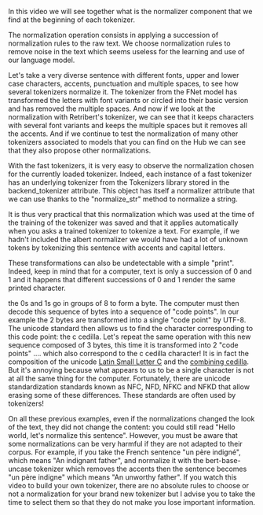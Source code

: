 In this video we will see together what is the normalizer component that we find at the beginning of each tokenizer.

The normalization operation consists in applying a succession of normalization rules to the raw text. We choose normalization rules to remove noise in the text which seems useless for the learning and use of our language model.

Let's take a very diverse sentence with different fonts, upper and lower case characters, accents, punctuation and multiple spaces, to see how several tokenizers normalize it. The tokenizer from the FNet model has transformed the letters with font variants or circled into their basic version and has removed the multiple spaces. And now if we look at the normalization with Retribert's tokenizer, we can see that it keeps characters with several font variants and keeps the multiple spaces but it removes all the accents. And if we continue to test the normalization of many other tokenizers associated to models that you can find on the Hub we can see that they also propose other normalizations.

With the fast tokenizers, it is very easy to observe the normalization chosen for the currently loaded tokenizer. Indeed, each instance of a fast tokenizer has an underlying tokenizer from the Tokenizers library stored in the backend_tokenizer attribute. This object has itself a normalizer attribute that we can use thanks to the "normalize_str" method to normalize a string.

It is thus very practical that this normalization which was used at the time of the training of the tokenizer was saved and that it applies automatically when you asks a trained tokenizer to tokenize a text. For example, if we hadn't included the albert normalizer we would have had a lot of unknown tokens by tokenizing this sentence with accents and capital letters.

These transformations can also be undetectable with a simple "print". Indeed, keep in mind that for a computer, text is only a succession of 0 and 1 and it happens that different successions of 0 and 1 render the same printed character. 

the 0s and 1s go in groups of 8 to form a byte. The computer must then decode this sequence of bytes into a sequence of "code points". In our example the 2 bytes are transformed into a single "code point" by UTF-8. The unicode standard then allows us to find the character corresponding to this  code point: the c cedilla. Let's repeat the same operation with this new sequence composed of 3 bytes, this time it is transformed into 2 "code points" .... which also correspond to the c cedilla character! It is in fact the composition of the unicode [Latin Small Letter C](https://unicode-table.com/en/0063/) and the [combining cedilla](https://unicode-table.com/en/0327/). But it's annoying because what appears to us to be a single character is not at all the same thing for the computer. Fortunately, there are unicode standardization standards known as NFC, NFD, NFKC and NFKD that allow erasing some of these differences. These standards are often used by tokenizers!

On all these previous examples, even if the normalizations changed the look of the text, they did not change the content: you could still read "Hello world, let's normalize this sentence". However, you must be aware that some normalizations can be very harmful if they are not adapted to their corpus. For example, if you take the French sentence "un père indigné", which means "An indignant father", and normalize it with the bert-base-uncase tokenizer which removes the accents then the sentence becomes "un père indigne" which means "An unworthy father". If you watch this video to build your own tokenizer, there are no absolute rules to choose or not a normalization for your brand new tokenizer but I advise you to take the time to select them so that they do not make you lose important information.